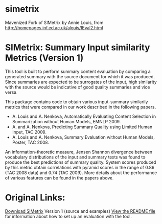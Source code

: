 simetrix
========

Mavenized Fork of SIMetrix by Annie Louis, from http://homepages.inf.ed.ac.uk/alouis/IEval2.html


SIMetrix: Summary Input similarity Metrics (Version 1)
========

This tool is built to perform summary content evaluation by comparing a generated summary with the source document for which it was produced. Since summaries are expected to be surrogates of the input, high similarity with the source would be indicative of good quality summaries and vice versa.

This package contains code to obtain various input-summary similarily metrics that were compared in our work described in the following papers.

* A. Louis and A. Nenkova, Automatically Evaluating Content Selection in Summarization without Human Models, EMNLP 2009.
* A. and A. Nenkova, Predicting Summary Quality using Limited Human Input, TAC 2009.
* A. Louis and A. Nenkova, Summary Evaluation without Human Models, Poster, TAC 2008.

An information-theoretic measure, Jensen Shannon divergence between vocabulary distributions of the input and summary texts was found to produce the best predictions of summary quality. System scores produced by this metric obtain correlations with pyramid scores in the range of 0.89 (TAC 2008 data) and 0.74 (TAC 2009). More details about the performance of various features can be found in the papers above.

Original Links:
=========
[Download SIMetrix](http://homepages.inf.ed.ac.uk/alouis/software/ieval/SIMetrix-v1.tar.gz) Version 1 (source and examples)
[View the README file](http://homepages.inf.ed.ac.uk/alouis/software/ieval/README.txt) for information about how to set up an evaluation with the tool.
